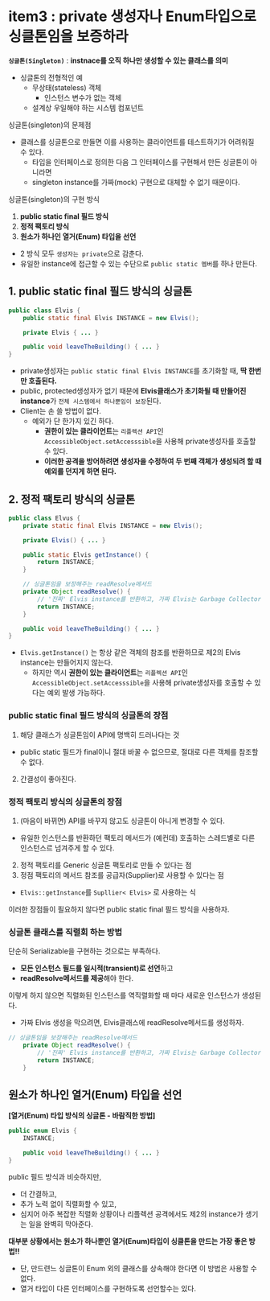 # item3 : private 생성자나 Enum타입으로 싱클톤임을 보증하라

**`싱글톤(Singleton)`** : **instnace를 오직 하나만 생성할 수 있는 클래스를 의미**
- 싱글톤의 전형적인 예 
  - 무상태(stateless) 객체 
    - 인스턴스 변수가 없는 객체
  - 설계상 우일해야 하는 시스템 컴포넌트

싱글톤(singleton)의 문제점
- 클래스를 싱글톤으로 만들면 이를 사용하는 클라이언트를 테스트하기가 어려워질 수 있다.
  - 타입을 인터페이스로 정의한 다음 그 인터페이스를 구현해서 만든 싱글톤이 아니라면
  - singleton instance를 가짜(mock) 구현으로 대체할 수 없기 때문이다.

싱글톤(singleton)의 구현 방식
1. **public static final 필드 방식**
2. **정적 팩토리 방식**
3. **원소가 하나인 열거(Enum) 타입을 선언**
- 2 방식 모두 `생성자는 private`으로 감춘다.
- 유일한 instance에 접근할 수 있는 수단으로 `public static 멤버`를 하나 만든다.

 ## 1. public static final 필드 방식의 싱글톤

```java
public class Elvis {
    public static final Elvis INSTANCE = new Elvis();

    private Elvis { ... }

    public void leaveTheBuilding() { ... }
}
```

- private생성자는 `public static final Elvis INSTANCE`를 초기화할 때, **딱 한번만 호출된다.**
- public, protected생성자가 없기 때문에 **Elvis클래스가 초기화될 때 만들어진 instance**가 `전체 시스템에서 하나뿐임이 보장`된다.
- Client는 손 쓸 방법이 없다.
  - 예외가 단 한가지 있긴 하다.
    - **권한이 있는 클라이언트**는 `리플렉션 API`인 `AccessibleObject.setAccesssible`을 사용해 private생성자를 호출할 수 있다.
    - **이러한 공격을 방어하려면 생성자을 수정하여 두 번째 객체가 생성되려 할 때 예외를 던지게 하면 된다.**

## 2. 정적 팩토리 방식의 싱글톤

```java
public class Elvus {
    private static final Elvis INSTANCE = new Elvis();

    private Elvis() { ... }

    public static Elvis getInstance() {
        return INSTANCE;
    }

    // 싱글톤임을 보장해주는 readResolve메서드
    private Object readResolve() {
        // '진짜' Elvis instance를 반환하고, 가짜 Elvis는 Garbage Collector에 맡긴다.
        return INSTANCE;
    }

    public void leaveTheBuilding() { ... }
}
```

- `Elvis.getInstance()` 는 항상 같은 객체의 참조를 반환하므로 제2의 Elvis instance는 만들어지지 않는다.
  - 하지만 역시 **권한이 있는 클라이언트**는 `리플렉션 API`인 `AccessibleObject.setAccesssible`을 사용해 private생성자를 호출할 수 있다는 예외 발생 가능하다.


### public static final 필드 방식의 싱글톤의 장점

1. 해당 클래스가 싱글톤임이 API에 명백히 드러나다는 것
- public static 필드가 final이니 절대 바꿀 수 없으므로, 절대로 다른 객체를 참조할 수 없다.

2. 간결성이 좋아진다.

### 정적 팩토리 방식의 싱글톤의 장점

1. (마음이 바뀌면) API를 바꾸지 않고도 싱글톤이 아니게 변경할 수 있다.
- 유일한 인스턴스를 반환하던 팩토리 메서드가 (예컨데) 호출하는 스레드별로 다른 인스턴스르 넘겨주게 할 수 있다.

2. 정적 팩토리를 Generic 싱글톤 팩토리로 만들 수 있다는 점
3. 정점 팩토리의 메서드 참조를 공급자(Supplier)로 사용할 수 있다는 점
- `Elvis::getInstance`를 `Supllier< Elvis>` 로 사용하는 식

이러한 장점들이 필요하지 않다면 public static final 필드 방식을 사용하자.

### 싱글톤 클래스를 직렬회 하는 방법

단순히 Serializable을 구현하는 것으로는 부족하다.
- **모든 인스턴스 필드를 일시적(transient)로 선언**하고
- **readResolve메서드를 제공**해야 한다.

이렇게 하지 않으면 직렬화된 인스턴스를 역직렬화할 때 마다 새로운 인스턴스가 생성된다.
- 가짜 Elvis 생성을 막으려면, Elvis클래스에 readResolve메서드를 생성하자.

```java
// 싱글톤임을 보장해주는 readResolve메서드
    private Object readResolve() {
        // '진짜' Elvis instance를 반환하고, 가짜 Elvis는 Garbage Collector에 맡긴다.
        return INSTANCE;
    }

```

## 원소가 하나인 열거(Enum) 타입을 선언

**[열거(Enum) 타입 방식의 싱글톤 - 바람직한 방법]**

```java
public enum Elvis {
    INSTANCE;

    public void leaveTheBuilding() { ... }
}
```

public 필드 방식과 비슷하지만, 
- 더 간결하고, 
- 추가 노력 없이 직렬화할 수 있고, 
- 심지어 아주 복잡한 직렬화 상황이나 리플렉션 공격에서도 제2의 instance가 생기는 일을 완벽히 막아준다.

**대부분 상황에서는 원소가 하나뿐인 열거(Enum)타입이 싱클톤을 만드는 가장 좋은 방법!!**
- 단, 만드련느 싱글톤이 Enum 외의 클래스를 상속해야 한다면 이 방법은 사용할 수 없다.
- 열거 타입이 다른 인터페이스를 구현하도록 선언할수는 있다.